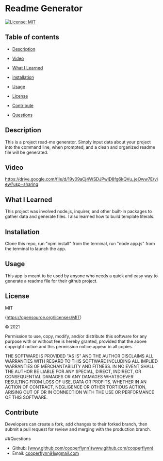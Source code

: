 # Readme Generator 


[![License: MIT](https://img.shields.io/badge/License-MIT-yellow.svg)](https://opensource.org/licenses/MIT)

    
## Table of contents

* [Description](#description)


* [Video](#video)


* [What I Learned](#what-i-learned)


* [Installation](#installation)


* [Usage](#usage)


* [License](#license)


* [Contribute](#contribute)


* [Questions](#questions)
    

## Description
This is a project read-me generator. Simply input data about your project into the command line, when prompted, and a clean and organized readme file will be generated.



## Video
https://drive.google.com/file/d/19y09aCj4WSDJPwlD8fg6kQVu_jeOww7E/view?usp=sharing



## What I Learned
This project was involved node.js, inquirer, and other built-in packages to gather data and generate files. I also  learned how to build template literals.

    

## Installation
Clone this repo, run "npm install" from the terminal, run "node app.js" from the terminal to launch the app.



## Usage
This app is meant to be used by anyone who needs a quick and easy way to generate a readme file for their github project.



## License
MIT

(https://opensource.org/licenses/MIT)


&copy; 2021
  
Permission to use, copy, modify, and/or distribute this software for any purpose with or without fee is hereby granted, provided that the above copyright notice and this permission notice appear in all copies.

THE SOFTWARE IS PROVIDED "AS IS" AND THE AUTHOR DISCLAIMS ALL WARRANTIES WITH REGARD TO THIS SOFTWARE INCLUDING ALL IMPLIED WARRANTIES OF MERCHANTABILITY AND FITNESS. IN NO EVENT SHALL THE AUTHOR BE LIABLE FOR ANY SPECIAL, DIRECT, INDIRECT, OR CONSEQUENTIAL DAMAGES OR ANY DAMAGES WHATSOEVER RESULTING FROM LOSS OF USE, DATA OR PROFITS, WHETHER IN AN ACTION OF CONTRACT, NEGLIGENCE OR OTHER TORTIOUS ACTION, ARISING OUT OF OR IN CONNECTION WITH THE USE OR PERFORMANCE OF THIS SOFTWARE.   
        



## Contribute
Developers can create a fork, add changes to their forked branch, then submit a pull request for review and merging with the production branch.




##Questions  
* Github: [www.github.com/cooperflynn](www.github.com/cooperflynn)
* Email: cooperflynn91@gmail.com
